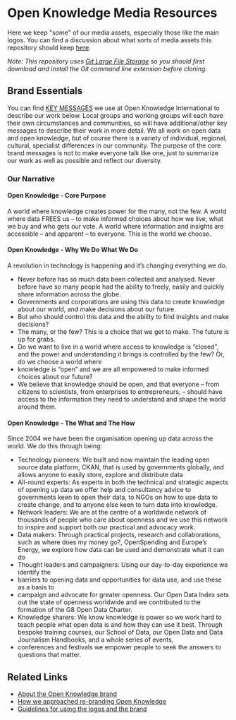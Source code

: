 # Open Knowledge Media Resources

Here we keep "some" of our media assets, especially those like the main logos. You can find a discussion about what sorts of media assets this repository should keep [here](https://discuss.okfn.org/t/make-new-logo-available-as-svg-on-wiki-okfn-org/152/14).

*Note: This repository uses [Git Large File Storage](https://git-lfs.github.com/) so you should first download and install the Git command line extension before cloning.*

## Brand Essentials

You can find [KEY MESSAGES](https://docs.google.com/a/okfn.org/document/d/1Dt9w3yFi9GagWWUlP5cv9Zxw6255f7L206ZoWwOQsvw/) we use at Open Knowledge International to describe our work below. Local groups and working groups will each have their own circumstances and communities, so will have additional/other key messages to describe their work in more detail. We all work on open data and open knowledge, but of course there is a variety of individual, regional, cultural, specialist differences in our community. The purpose of the core brand messages is not to make everyone talk like one, just to summarize our work as well as possible and reflect our diversity.

### Our Narrative

#### Open Knowledge - Core Purpose
 
A world where knowledge creates power for the many, not the few. A world where data FREES us – to make informed choices about how we live, what we buy and who gets our vote. A world where information and insights are accessible – and apparent – to everyone. This is the world we choose.

#### Open Knowledge - Why We Do What We Do

A revolution in technology is happening and it’s changing everything we do.

* Never before has so much data been collected and analysed. Never before have so many people had the ability to freely, easily and quickly share information across the globe.
* Governments and corporations are using this data to create knowledge about our world, and make decisions about our future.
* But who should control this data and the ability to find insights and make decisions?
* The many, or the few? This is a choice that we get to make. The future is up for grabs.
* Do we want to live in a world where access to knowledge is “closed”, and the power and understanding it brings is controlled by the few? Or, do we choose a world where
* knowledge is “open” and we are all empowered to make informed choices about our future?
* We believe that knowledge should be open, and that everyone – from citizens to scientists, from enterprises to entrepreneurs, – should have access to the information they need to understand and shape the world around them.

#### Open Knowledge - The What and The How

Since 2004 we have been the organisation opening up data across the world. We do this through being:

* Technology pioneers: We built and now maintain the leading open source data platform, CKAN, that is used by governments globally, and allows anyone to easily store, explore and distribute data
* All-round experts: As experts in both the technical and strategic aspects of opening up data we offer help and consultancy advice to governments keen to open their data, to NGOs on how to use data to create change, and to anyone else keen to turn data into knowledge.
* Network leaders: We are at the centre of a worldwide network of thousands of people who care about openness and we use this network to inspire and support both our practical and advocacy work.
* Data makers: Through practical projects, research and collaborations, such as where does my money go?, OpenSpending and Europe’s Energy, we explore how data can be used and demonstrate what it can do
* Thought leaders and campaigners: Using our day-to-day experience we identify the
* barriers to opening data and opportunities for data use, and use these as a basis to
* campaign and advocate for greater openness. Our Open Data Index sets out the state of openness worldwide and we contributed to the formation of the G8 Open Data Charter.
* Knowledge sharers: We know knowledge is power so we work hard to teach people what open data is and how they can use it best. Through bespoke training courses, our School of Data, our Open Data and Data Journalism Handbooks, and a whole series of events,
* conferences and festivals we empower people to seek the answers to questions that matter.

## Related Links

* [About the Open Knowledge brand](http://wiki.okfn.org/About_the_Open_Knowledge_brand)
* [How we approached re-branding Open Knowledge](http://wiki.okfn.org/About_the_Open_Knowledge_brand/Developing)
* [Guidelines for using the logos and the brand](https://docs.google.com/a/okfn.org/document/d/1VKmzpW6IaE0sObS9tHAsh2DVsfS4Ds3sT80KWI3uFzk/)
